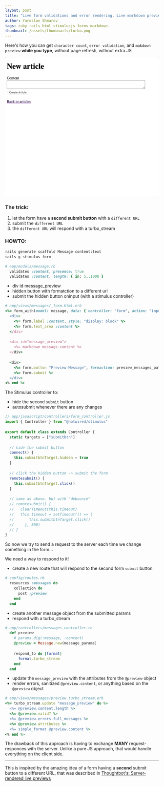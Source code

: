 ```yaml
---
layout: post
title: "Live form validations and error rendering. Live markdown preview"
author: Yaroslav Shmarov
tags: ruby rails html stimulusjs forms markdown
thumbnail: /assets/thumbnails/turbo.png
---
```


Here's how you can get `character count`, `error validation`, and `makdown preview` **while you type**, without page refresh, without extra JS

![live error validation and markdown previews](/assets/images/live-form-previews.gif)

### The trick:

1. let the form have a **second submit button** with a `different URL`
2. submit the `different URL`
3. the `different URL` will respond with a turbo_stream

### HOWTO:

```sh
rails generate scaffold Message content:text
rails g stimulus form
```

```ruby
# app/models/message.rb
  validates :content, presence: true
  validates :content, length: { in: 5..1000 }
```

* div id message_preview
* hidden button with formatction to a different url
* submit the hidden button oninput (with a stimulus controller)

```ruby
# app/views/messages/_form.html.erb
<%= form_with(model: message, data: { controller: "form", action: "input->form#remotesubmit" }) do |form| %>
  <div>
    <%= form.label :content, style: "display: block" %>
    <%= form.text_area :content %>
  </div>

  <div id="message_preview">
    <%= markdown message.content %>
  </div>

  <div>
    <%= form.button "Preview Message", formaction: preview_messages_path, name: "_method", value: "post", data: { form_target: "submitbtn" } %>
    <%= form.submit %>
  </div>
<% end %>
```

The Stimulus controller to:
* hide the second `submit` button
* autosubmit whenever there are any changes

```js
// app/javascript/controllers/form_controller.js
import { Controller } from "@hotwired/stimulus"

export default class extends Controller {
  static targets = ["submitbtn"]

  // hide the submit button
  connect() {
    this.submitbtnTarget.hidden = true
  }

  // click the hidden button -> submit the form
  remotesubmit() {
    this.submitbtnTarget.click()
  }

  // same as above, but with "debounce"
  // remotesubmit() {
  //   clearTimeout(this.timeout)
  //   this.timeout = setTimeout(() => {
  //       this.submitbtnTarget.click()
  //     }, 500)
  // }
}
```

So now we try to send a request to the server each time we change something in the form...

We need a way to respond to it!

* create a new route that will respond to the second form `submit` button

```ruby
# config/routes.rb
  resources :messages do
    collection do
      post :preview
    end
  end
```

* create another message object from the submitted params
* respond with a turbo_stream

```ruby
# app/controllers/messages_controller.rb
  def preview
    # params.dig(:message, :content) 
    @preview = Message.new(message_params)

    respond_to do |format|
      format.turbo_stream
    end
  end
```

* update the `message_preview` with the attributes from the `@preview` object
* render errors, sanitized `@preview.content`, or anything based on the `@preview` object

```ruby
# app/views/messages/preview.turbo_stream.erb
<%= turbo_stream.update "message_preview" do %>
  <%= @preview.content.length %>
  <%= @preview.valid? %>
  <%= @preview.errors.full_messages %>
  <%= @preview.attributes %>
  <%= simple_format @preview.content %>
<% end %>
```

The drawback of this approach is having to exchange **MANY** request-responces with the server. Unlike a pure JS approach, that would handle everything on the client side.

****

This is inspired by the amazing idea of a form having a **second** submit button to a different URL, that was described in [Thoughtbot's: Server-rendered live previews](https://thoughtbot.com/blog/hotwire-server-rendered-live-previews)

